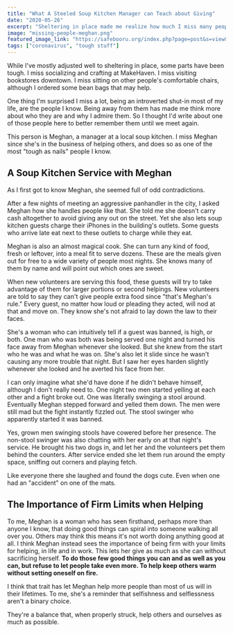 ```yaml
---
title: "What A Steeled Soup Kitchen Manager can Teach about Giving"
date: "2020-05-26"
excerpt: "Sheltering in place made me realize how much I miss many people in my life. One of them a woman whose unyielding personality helps fuel her selfless work in a soup kitchen."
image: "missing-people-meghan.png"
featured_image_link: "https://safebooru.org/index.php?page=post&s=view&id=2545555"
tags: ["coronavirus", "tough stuff"]
---
```


While I've mostly adjusted well to sheltering in place, some parts have been tough. I miss socializing and crafting at MakeHaven. I miss visiting bookstores downtown. I miss sitting on other people's comfortable chairs, although I ordered some bean bags that may help.

One thing I'm surprised I miss a lot, being an introverted shut-in most of my life, are the people I know. Being away from them has made me think more about who they are and why I admire them. So I thought I'd write about one of those people here to better remember them until we meet again.

This person is Meghan, a manager at a local soup kitchen. I miss Meghan since she's in the business of helping others, and does so as one of the most "tough as nails" people I know.

## A Soup Kitchen Service with Meghan

As I first got to know Meghan, she seemed full of odd contradictions.

After a few nights of meeting an aggressive panhandler in the city, I asked Meghan how she handles people like that. She told me she doesn't carry cash altogether to avoid giving any out on the street. Yet she also lets soup kitchen guests charge their iPhones in the building's outlets. Some guests who arrive late eat next to these outlets to charge while they eat.

Meghan is also an almost magical cook. She can turn any kind of food, fresh or leftover, into a meal fit to serve dozens. These are the meals given out for free to a wide variety of people most nights. She knows many of them by name and will point out which ones are sweet.

When new volunteers are serving this food, these guests will try to take advantage of them for larger portions or second helpings. New volunteers are told to say they can't give people extra food since "that's Meghan's rule." Every guest, no matter how loud or pleading they acted, will nod at that and move on. They know she's not afraid to lay down the law to their faces.

She's a woman who can intuitively tell if a guest was banned, is high, or both. One man who was both was being served one night and turned his face away from Meghan whenever she looked. But she knew from the start who he was and what he was on. She's also let it slide since he wasn't causing any more trouble that night. But I saw her eyes harden slightly whenever she looked and he averted his face from her.

I can only imagine what she'd have done if he didn't behave himself, although I don't really need to. One night two men started yelling at each other and a fight broke out. One was literally swinging a stool around. Eventually Meghan stepped forward and yelled them down. The men were still mad but the fight instantly fizzled out. The stool swinger who apparently started it was banned.

Yes, grown men swinging stools have cowered before her presence. The non-stool swinger was also chatting with her early on at that night's service. He brought his two dogs in, and let her and the volunteers pet them behind the counters. After service ended she let them run around the empty space, sniffing out corners and playing fetch.

Like everyone there she laughed and found the dogs cute. Even when one had an "accident" on one of the mats.

## The Importance of Firm Limits when Helping

To me, Meghan is a woman who has seen firsthand, perhaps more than anyone I know, that doing good things can spiral into someone walking all over you. Others may think this means it's not worth doing anything good at all. I think Meghan instead sees the importance of being firm with your limits for helping, in life and in work. This lets her give as much as she can without sacrificing herself. **To do those few good things you can and as well as you can, but refuse to let people take even more. To help keep others warm without setting oneself on fire.**

I think that trait has let Meghan help more people than most of us will in their lifetimes. To me, she's a reminder that selfishness and selflessness aren't a binary choice.

They're a balance that, when properly struck, help others and ourselves as much as possible.

